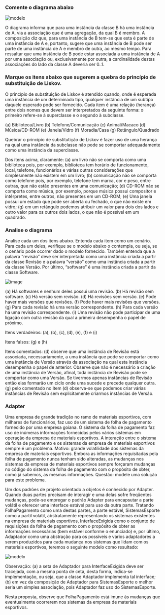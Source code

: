 ### Comente o diagrama abaixo

![modelo](http://www.plantuml.com/plantuml/proxy?cache=no&src=https://raw.githubusercontent.com/kyriosdata/oo/master/imagens/modelos-08/mod08ima01/mod08ima01.plantuml)

O diagrama informa que para uma instância da classe B há uma instância de A, via a associação que é uma agregação, da qual B é membro. A composição diz que, para uma instância de B tem-se que esta é parte de uma instância de A e, portanto, sugere que uma instância de B pode ser parte de uma instância de A e membro de outra, ao mesmo tempo. Para ressaltar que uma instância de B pode estar associada a uma instância de A por uma associação ou, exclusivamente por outra, a cardinalidade destas associações do lado da classe A deveria ser 0..1.

### Marque os itens abaixo que sugerem a quebra do princípio de substituição de Liskov.

O princípio de substituição de Liskov é atendido quando, onde é esperada uma instância de um determinado tipo, qualquer instância de um subtipo daquele esperado pode ser fornecido. Cada item é uma relação (herança) entre dois nomes que devem ser interpretados da seguinte forma: o primeiro refere-se à superclasse e o segundo à subclasse.

(a) Biblioteca/Livro
(b) Telefone/Comunicação
(c) Animal/Macaco
(d) Música/CD-ROM
(e) Janela/Vidro
(f) Moradia/Casa
(g) Retângulo/Quadrado

Quebrar o princípio de substitutição de Liskov é fazer uso de uma herança na qual uma instância da subclasse não pode se comportar adequadamente como uma instância da superclasse.

Dos itens acima, claramente: (a) um livro não se comporta como uma biblioteca pois, por exemplo, biblioteca tem horário de funcionamento, local, telefone, funcionários e várias outras considerações que simplesmente não existem em um livro; (b) comunicação não se comporta como telefone pois, por exemplo, telefone tem marca, cor e peso, entre outras, que não estão presentes em uma comunicação; (d) CD-ROM não se comporta como música, por exemplo, porque música possui compositor e intérpretes, entre outros, não presentes em um CD-ROM; (e) Uma janela possui um estado que pode ser aberta ou fechado, o que não existe em vidro; (g) em um retângulo podemos atribuir um valor para dois dos lados e outro valor para os outros dois lados, o que não é possível em um quadrado.

### Analise o diagrama

Analise cada um dos itens abaixo. Entenda cada item como um cenário. Para cada um deles, verifique se o modelo abaixo o contempla, ou seja, se o cenário pode ocorrer dado o modelo fornecido. Também entenda que a palavra “revisão” deve ser interpretada como uma instância criada a partir da classe Revisão e a palavra “versão” como uma instância criada a partir da classe Versão. Por último, “software” é uma instância criada a partir da classe Software.

![image](https://user-images.githubusercontent.com/1735792/90354870-ec85fa00-e020-11ea-88b5-191ec0652cd2.png)

(a) Há softwares e nenhum deles possui uma revisão.
(b) Há revisão sem software.
(c) Há versão sem revisão.
(d) Há revisões sem versão.
(e) Pode haver mais versões que revisões.
(f) Pode haver mais revisões que versões.
(g) Para cada revisão há uma versão correspondente.
(h) Para cada versão há uma revisão correspondente.
(i) Uma revisão não pode participar de uma ligação com outra revisão da qual a primeira desempenha o papel de próximo.

Itens verdadeiros: (a), (b), (c), (d), (e), (f) e (i)

Itens falsos: (g) e (h)

Itens comentados: (d) observe que uma instância de Revisão está associada, necessariamente, a uma instância que pode se comportar como uma instância de Versão através da associação na qual esta instância desempenha o papel de anterior. Observe que não é necessário a criação de uma instância de Versão, afinal, toda instância de Revisão pode se comportar como uma Versão. Se tivermos apenas instâncias de Revisão então elas formarão um ciclo onde uma sucede e precede qualquer outra. (g) pelo comentado no item (d) observa-se que podemos criar várias instâncias de Revisão sem explicitamente criarmos instâncias de Versão.

### Adapter

Uma empresa de grande tradição no ramo de materiais esportivos, com milhares de funcionários, faz uso de um sistema de folha de pagamento fornecido por uma empresa goiana. O sistema da folha de pagamento faz uso de inúmeras informações fornecidas pelos vários sistemas em operação da empresa de materiais esportivos. A interação entre o sistema da folha de pagamento e os sistemas da empresa de materiais esportivos sempre é um problema. Motivo: grande volatilidade dos sistemas da empresa de materiais esportivos. Embora as informações requisitadas pela folha de pagamento nunca tenham sido alteradas, as mudanças nos sistemas da empresa de materiais esportivos sempre forçaram mudanças no código do sistema da folha de pagamento com o propósito de obter, como já sabemos, as mesmas informações. Questão: modele uma solução para este problema.

Um dos padrões de projeto orientado a objetos é conhecido por Adapter. Quando duas partes precisam de interagir e uma delas sofre freqüentes mudanças, pode-se empregar o padrão Adapter para encapsutar a parte volátil e oferecer uma interface estável para uso da outra parte.
Tratando FolhaPagamento como uma destas partes, a parte estável, SistemasEsporte como a partil volátil, abstratamente representando os sistemas existentes na empresa de materiais esportivos, InterfaceExigida como o conjunto de requisições da folha de pagamento com o propósito de obter as informações necessárias (bem estável conforme o enunciado) e, por último, Adaptador como uma abstração para os possíveis e vários adaptadores a serem produzidos para cada mudança nos sistemas que lidam com os materiais esportivos, teremos o seguinte modelo como resultado:

![modelo](http://www.plantuml.com/plantuml/proxy?cache=no&src=https://raw.githubusercontent.com/kyriosdata/oo/master/imagens/modelos-08/mod08ima03/mod08ima03.plantuml)

Observação: (a) a seta de Adaptador para InterfaceExigida deve ser tracejada, com a mesma ponta de ceta, desta forma, indica-se implementação, ou seja, que a classe Adaptador implementa tal interface; (b) em vez da composição de Adaptador para SistemasEsporte o melhor seria um simples associação, pois Adaptador faz uso do SistemasEsporte. 

Nesta proposta, observe que FolhaPagamento está imune às mudanças que eventualmente ocorrerem nos sistemas da empresa de materiais esportivos.
